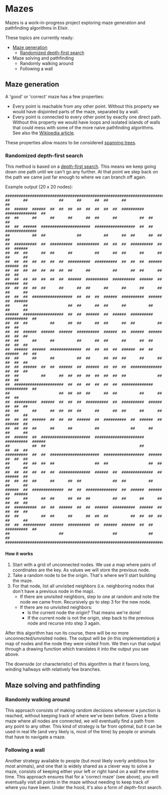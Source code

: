 # Mazes

Mazes is a work-in-progress project exploring maze generation and pathfinding algorithms in Elixir.

These topics are currently ready:

- [Maze generation](https://github.com/andreasduerloo/Mazes#maze-generation)
  - [Randomized depth-first search](https://github.com/andreasduerloo/Mazes#randomized-depth-first-search)
- Maze solving and pathfinding
  - Randomly walking around
  - Following a wall

## Maze generation

A 'good' or 'correct' maze has a few properties:
- Every point is reachable from any other point. Without this property we would have disjointed parts of the maze, separated by a wall.
- Every point is connected to every other point by exactly one direct path. Without this property we would have loops and isolated islands of walls that could mess with some of the more naive pathfinding algorithms.
See also the [Wikipedia article](https://en.wikipedia.org/wiki/Maze_generation_algorithm).

These properties allow mazes to be considered [spanning trees](https://en.wikipedia.org/wiki/Spanning_tree).

### Randomized depth-first search

This method is based on a [depth-first search](https://en.wikipedia.org/wiki/Depth-first_search). This means we keep going down one path until we can't go any further. At that point we step back on the path we came just far enough to where we can branch off again.

Example output (20 x 20 nodes):

```
##################################################################################
##      ##              ##      ##      ##  ##      ##                          ##
##  ######  ######  ##  ##  ##  ##  ##  ##  ##  ##  ##########  ##############  ##
##  ##      ##      ##      ##      ##  ##      ##          ##  ##              ##
##  ##  ######  ######################  ##################  ##  ##  ##############
##          ##  ##              ##          ##      ##  ##      ##  ##          ##
##  ##########  ##  ##########  ##########  ##  ##  ##  ##########  ##  ##  ######
##  ##  ##      ##  ##      ##          ##      ##  ##      ##      ##  ##      ##
##  ##  ##  ##  ##  ##  ##  ##########  ##########  ##  ##  ##  ######  ######  ##
##  ##  ##  ##  ##  ##  ##  ##      ##          ##      ##  ##      ##      ##  ##
##  ##  ##  ##  ##  ##  ##  ######  ##########  ##########  ######  ##  ######  ##
##  ##  ##  ##  ##      ##      ##  ##      ##      ##      ##      ##  ##      ##
##  ##  ##  ##################  ##  ##  ##  ######  ##########  ######  ##  ######
##      ##                  ##  ##      ##  ##      ##          ##      ##      ##
######  ##################  ##  ##  ######  ##  ######  ##########  ##########  ##
##  ##  ##          ##      ##  ##      ##  ##      ##  ##          ##      ##  ##
##  ##  ######  ######  ######  ##########  ######  ##  ######  ######  ##  ##  ##
##  ##      ##      ##          ##      ##  ##      ##      ##  ##      ##  ##  ##
##  ######  ######  ##############  ##  ##  ##  ##  ######  ##  ##  ######  ##  ##
##  ##      ##      ##          ##  ##      ##  ##  ##      ##      ##  ##  ##  ##
##  ##  ######  ##  ##  ######  ##  ######  ##  ##  ##  ##############  ##  ##  ##
##  ##          ##      ##  ##  ##  ##  ##  ##  ##  ##              ##      ##  ##
##  ######################  ##  ##  ##  ##  ##  ##  ##############  ##########  ##
##                      ##  ##  ##  ##      ##  ##          ##      ##      ##  ##
##  ##########  ######  ##  ##  ##  ##########  ##  ##########  ######  ##  ##  ##
##  ##      ##      ##  ##  ##  ##      ##      ##  ##      ##      ##  ##      ##
##  ##  ##  ######  ##  ##  ##  ######  ##  ##########  ##  ######  ##  ######  ##
##  ##  ##  ##      ##      ##          ##              ##      ##      ##      ##
##  ######  ##  ######################  ######################  ##########  ######
##          ##  ##                                          ##          ##  ##  ##
##########  ##  ##  ######################  ##################  ######  ##  ##  ##
##      ##  ##  ##  ##                  ##  ##                  ##  ##  ##      ##
##  ##  ##  ##  ##  ##  ##############  ######  ##  ##############  ##  ######  ##
##  ##  ##  ##      ##      ##  ##              ##  ##          ##      ##      ##
######  ##  ##############  ##  ##  ##############  ##  ######  ######  ##  ######
##      ##      ##  ##      ##  ##  ##          ##  ##      ##      ##  ##  ##  ##
##  ##########  ##  ##  ######  ##  ##  ######  ##########  ######  ##  ##  ##  ##
##  ##          ##  ##      ##      ##  ##  ##          ##  ##  ##  ##  ##      ##
##  ##  ##########  ######  ##########  ##  ######  ######  ##  ##  ##########  ##
##                      ##                      ##              ##              ##
##################################################################################
```
 #### How it works

 1. Start with a grid of unconnected nodes. We use a map where pairs of coordinates are the key. As values we will store the previous node.
 2. Take a random node to be the origin. That's where we'll start building the maze.
 3. For that node, list all unvisited neighbors (i.e. neighboring nodes that don't have a previous node in the map).
    - If there are unvisited neighbors, step to one at random and note the node we came from. Recursively go to step 3 for the new node.
    - If there are no unvisited neighbors: 
      - Is the current node the origin? That means we're done!
      - If the current node is not the origin, step back to the previous node and recurse into step 3 again.

After this algorithm has run its course, there will be no more unconnected/unvisited nodes. The output will be (in this implementation) a map of nodes and the node they were visited from. We then run that output through a drawing function which translates it into the output you see above.

The downside (or characteristic) of this algorithm is that it favors long, winding hallways with relatively few branches.

## Maze solving and pathfinding

### Randomly walking around

This approach consists of making random decisions whenever a junction is reached, without keeping track of where we've been before. Given a finite maze where all nodes are connected, we will eventually find a path from any point to any other. This kind of strategy is far from optimal, but it can be used in real life (and very likely is, most of the time) by people or animals that have to navigate a maze.

### Following a wall

Another strategy available to people (but most likely overly ambitious for most animals), and one that is widely shared as a clever way to solve a maze, consists of keeping either your left or right hand on a wall the entire time. This approach ensures that for a 'correct maze' (see above), you will eventually visit all points in the maze without needing to keep track of where you have been. Under the hood, it's also a form of depth-first search.